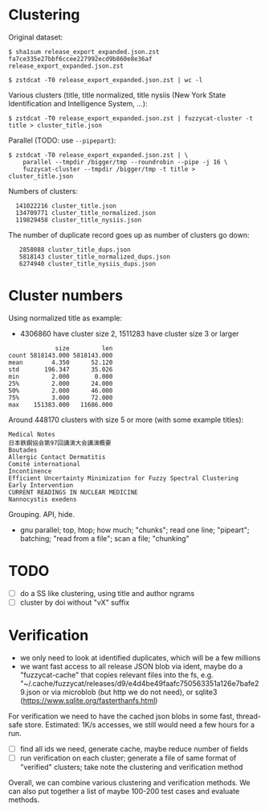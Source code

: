 # Clustering

Original dataset:

```
$ sha1sum release_export_expanded.json.zst
fa7ce335e27bbf6ccee227992ecd9b860e8e36af  release_export_expanded.json.zst

$ zstdcat -T0 release_export_expanded.json.zst | wc -l
```

Various clusters (title, title normalized, title nysiis (New York State
Identification and Intelligence System, ...):

```
$ zstdcat -T0 release_export_expanded.json.zst | fuzzycat-cluster -t title > cluster_title.json
```

Parallel (TODO: use `--pipepart`):

```
$ zstdcat -T0 release_export_expanded.json.zst | \
    parallel --tmpdir /bigger/tmp --roundrobin --pipe -j 16 \
    fuzzycat-cluster --tmpdir /bigger/tmp -t title > cluster_title.json
```

Numbers of clusters:

```
  141022216 cluster_title.json
  134709771 cluster_title_normalized.json
  119829458 cluster_title_nysiis.json
```

The number of duplicate record goes up as number of clusters go down:

```
   2858088 cluster_title_dups.json
   5818143 cluster_title_normalized_dups.json
   6274940 cluster_title_nysiis_dups.json
```

# Cluster numbers

Using normalized title as example:

* 4306860 have cluster size 2, 1511283 have cluster size 3 or larger

```
             size         len
count 5818143.000 5818143.000
mean        4.350      52.120
std       196.347      35.026
min         2.000       0.000
25%         2.000      24.000
50%         2.000      46.000
75%         3.000      72.000
max    151383.000   11686.000
```

Around 448170 clusters with size 5 or more (with some example titles):

```
Medical Notes
日本鉄鋼協会第97回講演大会講演概要
Boutades
Allergic Contact Dermatitis
Comité international
Incontinence
Efficient Uncertainty Minimization for Fuzzy Spectral Clustering
Early Intervention
CURRENT READINGS IN NUCLEAR MEDICINE
Nannocystis exedens
```

Grouping. API, hide.

* gnu parallel; top, htop; how much; "chunks"; read one line; "pipeart";
  batching; "read from a file"; scan a file; "chunking"

# TODO

* [ ] do a SS like clustering, using title and author ngrams
* [ ] cluster by doi without "vX" suffix

# Verification

* we only need to look at identified duplicates, which will be a few millions
* we want fast access to all release JSON blob via ident, maybe do a
  "fuzzycat-cache" that copies relevant files into the fs, e.g.
"~/.cache/fuzzycat/releases/d9/e4d4be49faafc750563351a126e7bafe29.json or via microblob (but http we do not need), or sqlite3 (https://www.sqlite.org/fasterthanfs.html)

For verification we need to have the cached json blobs in some fast,
thread-safe store. Estimated: 1K/s accesses, we still would need a few hours
for a run.

* [ ] find all ids we need, generate cache, maybe reduce number of fields
* [ ] run verification on each cluster; generate a file of same format of
  "verified" clusters; take note the clustering and verification method

Overall, we can combine various clustering and verification methods. We can
also put together a list of maybe 100-200 test cases and evaluate methods.
